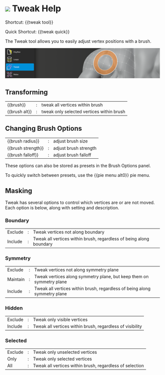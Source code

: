 # ![](tweak-icon.png) Tweak Help

Shortcut: {{tweak tool}}

Quick Shortcut: {{tweak quick}}


The Tweak tool allows you to easily adjust vertex positions with a brush.

![](help_tweak.png)

## Transforming

|  |  |  |
| --- | --- | --- |
| {{brush}}          | : | tweak all vertices within brush |
| {{brush alt}}      | : | tweak only selected vertices within brush |

## Changing Brush Options

|  |  |  |
| --- | --- | --- |
| {{brush radius}}   | : | adjust brush size |
| {{brush strength}} | : | adjust brush strength |
| {{brush falloff}}  | : | adjust brush falloff |

These options can also be stored as presets in the Brush Options panel. 

To quickly switch between presets, use the {{pie menu alt0}} pie menu. 

## Masking

Tweak has several options to control which vertices are or are not moved.
Each option is below, along with setting and description.

### Boundary

|  |  |  |
| --- | --- | --- |
| Exclude  | : | Tweak vertices not along boundary |
| Include  | : | Tweak all vertices within brush, regardless of being along boundary |

### Symmetry

|  |  |  |
| --- | --- | --- |
| Exclude  | : | Tweak vertices not along symmetry plane |
| Maintain | : | Tweak vertices along symmetry plane, but keep them on symmetry plane |
| Include  | : | Tweak all vertices within brush, regardless of being along symmetry plane |

### Hidden

|  |  |  |
| --- | --- | --- |
| Exclude  | : | Tweak only visible vertices |
| Include  | : | Tweak all vertices within brush, regardless of visibility |

### Selected

|  |  |  |
| --- | --- | --- |
| Exclude  | : | Tweak only unselected vertices |
| Only     | : | Tweak only selected vertices |
| All      | : | Tweak all vertices within brush, regardless of selection |



